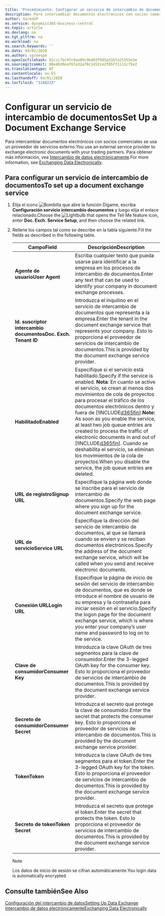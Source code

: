 ```yaml
---
title: 'Procedimiento: Configurar un servicio de intercambio de documentos | Documentos de Microsoft'
description: Para intercambiar documentos electrónicos con socios comerciales se usa un proveedor de servicios externo.
author: SorenGP
ms.service: dynamics365-business-central
ms.topic: article
ms.devlang: na
ms.tgt_pltfrm: na
ms.workload: na
ms.search.keywords: ''
ms.date: 04/01/2020
ms.author: sgroespe
ms.openlocfilehash: 82ccc7bc9fc9aa09c9b403f9d5a31bfa25355e3e
ms.sourcegitcommit: 88e4b30eaf6fa32af0c1452ce2f85ff1111c75e2
ms.translationtype: HT
ms.contentlocale: es-ES
ms.lasthandoff: 04/01/2020
ms.locfileid: "3188233"
---
```

# <a name="set-up-a-document-exchange-service"></a><span data-ttu-id="1d655-103">Configurar un servicio de intercambio de documentos</span><span class="sxs-lookup"><span data-stu-id="1d655-103">Set Up a Document Exchange Service</span></span>
<span data-ttu-id="1d655-104">Para intercambiar documentos electrónicos con socios comerciales se usa un proveedor de servicios externo.</span><span class="sxs-lookup"><span data-stu-id="1d655-104">You use an external service provider to exchange electronic documents with your trading partners.</span></span> <span data-ttu-id="1d655-105">Para obtener más información, vea [Intercambio de datos electrónicamente](across-data-exchange.md).</span><span class="sxs-lookup"><span data-stu-id="1d655-105">For more information, see [Exchanging Data Electronically](across-data-exchange.md).</span></span>  

## <a name="to-set-up-a-document-exchange-service"></a><span data-ttu-id="1d655-106">Para configurar un servicio de intercambio de documentos</span><span class="sxs-lookup"><span data-stu-id="1d655-106">To set up a document exchange service</span></span>  
1. <span data-ttu-id="1d655-107">Elija el icono ![Bombilla que abre la función Dígame](media/ui-search/search_small.png "Dígame qué desea hacer"), escriba **Configuración servicio intercambio documentos** y luego elija el enlace relacionado.</span><span class="sxs-lookup"><span data-stu-id="1d655-107">Choose the ![Lightbulb that opens the Tell Me feature](media/ui-search/search_small.png "Tell me what you want to do") icon, enter **Doc. Exch. Service Setup**, and then choose the related link.</span></span>  
2. <span data-ttu-id="1d655-108">Rellene los campos tal como se describe en la tabla siguiente.</span><span class="sxs-lookup"><span data-stu-id="1d655-108">Fill the fields as described in the following table.</span></span>  

    |<span data-ttu-id="1d655-109">Campo</span><span class="sxs-lookup"><span data-stu-id="1d655-109">Field</span></span>|<span data-ttu-id="1d655-110">Descripción</span><span class="sxs-lookup"><span data-stu-id="1d655-110">Description</span></span>|  
    |---------------------------------|---------------------------------------|  
    |<span data-ttu-id="1d655-111">**Agente de usuario**</span><span class="sxs-lookup"><span data-stu-id="1d655-111">**User Agent**</span></span>|<span data-ttu-id="1d655-112">Escriba cualquier texto que pueda usarse para identificar a la empresa en los procesos de intercambio de documentos.</span><span class="sxs-lookup"><span data-stu-id="1d655-112">Enter any text that can be used to identify your company in document exchange processes.</span></span>|  
    |<span data-ttu-id="1d655-113">**Id. suscriptor intercambio documentos**</span><span class="sxs-lookup"><span data-stu-id="1d655-113">**Doc. Exch. Tenant ID**</span></span>|<span data-ttu-id="1d655-114">Introduzca el inquilino en el servicio de intercambio de documentos que representa a la empresa.</span><span class="sxs-lookup"><span data-stu-id="1d655-114">Enter the tenant in the document exchange service that represents your company.</span></span> <span data-ttu-id="1d655-115">Esto lo proporciona el proveedor de servicios de intercambio de documentos.</span><span class="sxs-lookup"><span data-stu-id="1d655-115">This is provided by the document exchange service provider.</span></span>|  
    |<span data-ttu-id="1d655-116">**Habilitado**</span><span class="sxs-lookup"><span data-stu-id="1d655-116">**Enabled**</span></span>|<span data-ttu-id="1d655-117">Especifique si el servicio está habilitado.</span><span class="sxs-lookup"><span data-stu-id="1d655-117">Specify if the service is enabled.</span></span> <span data-ttu-id="1d655-118">**Nota**: En cuanto se active el servicio, se crean al menos dos movimientos de cola de proyectos para procesar el tráfico de los documentos electrónicos dentro y fuera de [!INCLUDE[d365fin](includes/d365fin_md.md)].</span><span class="sxs-lookup"><span data-stu-id="1d655-118">**Note:**  As soon as you enable the service, at least two job queue entries are created to process the traffic of electronic documents in and out of [!INCLUDE[d365fin](includes/d365fin_md.md)].</span></span> <span data-ttu-id="1d655-119">Cuando se deshabilita el servicio, se eliminan los movimientos de la cola de proyectos.</span><span class="sxs-lookup"><span data-stu-id="1d655-119">When you disable the service, the job queue entries are deleted.</span></span>|  
    |<span data-ttu-id="1d655-120">**URL de registro**</span><span class="sxs-lookup"><span data-stu-id="1d655-120">**Signup URL**</span></span>|<span data-ttu-id="1d655-121">Especifique la página web donde se inscribe para el servicio de intercambio de documentos.</span><span class="sxs-lookup"><span data-stu-id="1d655-121">Specify the web page where you sign up for the document exchange service.</span></span>|  
    |<span data-ttu-id="1d655-122">**URL de servicio**</span><span class="sxs-lookup"><span data-stu-id="1d655-122">**Service URL**</span></span>|<span data-ttu-id="1d655-123">Especifique la dirección del servicio de intercambio de documentos, al que se llamará cuando se envíen y se reciban documentos electrónicos.</span><span class="sxs-lookup"><span data-stu-id="1d655-123">Specify the address of the document exchange service, which will be called when you send and receive electronic documents.</span></span>|  
    |<span data-ttu-id="1d655-124">**Conexión URL**</span><span class="sxs-lookup"><span data-stu-id="1d655-124">**Login URL**</span></span>|<span data-ttu-id="1d655-125">Especifique la página de inicio de sesión del servicio de intercambio de documentos, que es donde se introduce el nombre de usuario de su empresa y la contraseña para iniciar sesión en el servicio.</span><span class="sxs-lookup"><span data-stu-id="1d655-125">Specify the logon page for the document exchange service, which is where you enter your company’s user name and password to log on to the service.</span></span>|  
    |<span data-ttu-id="1d655-126">**Clave de consumidor**</span><span class="sxs-lookup"><span data-stu-id="1d655-126">**Consumer Key**</span></span>|<span data-ttu-id="1d655-127">Introduzca la clave OAuth de tres segmentos para la clave de consumidor.</span><span class="sxs-lookup"><span data-stu-id="1d655-127">Enter the 3-legged OAuth key for the consumer key.</span></span> <span data-ttu-id="1d655-128">Esto lo proporciona el proveedor de servicios de intercambio de documentos.</span><span class="sxs-lookup"><span data-stu-id="1d655-128">This is provided by the document exchange service provider.</span></span>|  
    |<span data-ttu-id="1d655-129">**Secreto de consumidor**</span><span class="sxs-lookup"><span data-stu-id="1d655-129">**Consumer Secret**</span></span>|<span data-ttu-id="1d655-130">Introduzca el secreto que protege la clave de consumidor.</span><span class="sxs-lookup"><span data-stu-id="1d655-130">Enter the secret that protects the consumer key.</span></span> <span data-ttu-id="1d655-131">Esto lo proporciona el proveedor de servicios de intercambio de documentos.</span><span class="sxs-lookup"><span data-stu-id="1d655-131">This is provided by the document exchange service provider.</span></span>|  
    |<span data-ttu-id="1d655-132">**Token**</span><span class="sxs-lookup"><span data-stu-id="1d655-132">**Token**</span></span>|<span data-ttu-id="1d655-133">Introduzca la clave OAuth de tres segmentos para el token.</span><span class="sxs-lookup"><span data-stu-id="1d655-133">Enter the 3-legged OAuth key for the token.</span></span> <span data-ttu-id="1d655-134">Esto lo proporciona el proveedor de servicios de intercambio de documentos.</span><span class="sxs-lookup"><span data-stu-id="1d655-134">This is provided by the document exchange service provider.</span></span>|  
    |<span data-ttu-id="1d655-135">**Secreto de token**</span><span class="sxs-lookup"><span data-stu-id="1d655-135">**Token Secret**</span></span>|<span data-ttu-id="1d655-136">Introduzca el secreto que protege el token.</span><span class="sxs-lookup"><span data-stu-id="1d655-136">Enter the secret that protects the token.</span></span> <span data-ttu-id="1d655-137">Esto lo proporciona el proveedor de servicios de intercambio de documentos.</span><span class="sxs-lookup"><span data-stu-id="1d655-137">This is provided by the document exchange service provider.</span></span>|  

    > [!NOTE]  
    > <span data-ttu-id="1d655-138">Los datos de inicio de sesión se cifran automáticamente.</span><span class="sxs-lookup"><span data-stu-id="1d655-138">You login data is automatically encrypted.</span></span>

## <a name="see-also"></a><span data-ttu-id="1d655-139">Consulte también</span><span class="sxs-lookup"><span data-stu-id="1d655-139">See Also</span></span>  
[<span data-ttu-id="1d655-140">Configuración del intercambio de datos</span><span class="sxs-lookup"><span data-stu-id="1d655-140">Setting Up Data Exchange</span></span>](across-set-up-data-exchange.md)  
[<span data-ttu-id="1d655-141">Intercambio de datos electrónicamente</span><span class="sxs-lookup"><span data-stu-id="1d655-141">Exchanging Data Electronically</span></span>](across-data-exchange.md)
